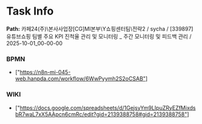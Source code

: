 # Task Info

**Path:** 카페24(주)\본사사업장\[CG]MI본부\Y쇼핑센터팀\전략2 / sycha / [339897] 유튜브쇼핑 팀별 주요 KPI 진척율 관리 및 모니터링 _ 주간 모니터링 및 피드백 관리 / 2025-10-01_00-00-00

### BPMN
- ["https://n8n-mi-045-web.hanpda.com/workflow/6WwPyymh2S2oCSAB"]

### WIKI
- ["https://docs.google.com/spreadsheets/d/1GejsyYm9LIpuZRyEZfMixdsbR7waL7xX5AApcn6cmRc/edit?gid=2139388758#gid=2139388758"]

